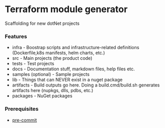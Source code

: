 # Terraform module generator

Scaffolding for new dotNet projects

### Features
- infra - Boostrap scripts and infrastructure-related definitions 
  (Dockerfile,k8s manifests, helm charts, etc.)
- src - Main projects (the product code)
- tests - Test projects
- docs - Documentation stuff, markdown files, help files etc.
- samples (optional) - Sample projects
- lib - Things that can NEVER exist in a nuget package
- artifacts - Build outputs go here. Doing a build.cmd/build.sh generates artifacts here (nupkgs, dlls, pdbs, etc.)
- packages - NuGet packages

### Prerequisites

- [pre-commit](https://pre-commit.com/#install)

